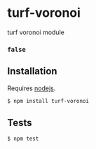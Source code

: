 # turf-voronoi

turf voronoi module


### `false`



## Installation

Requires [nodejs](http://nodejs.org/).

```sh
$ npm install turf-voronoi
```

## Tests

```sh
$ npm test
```


